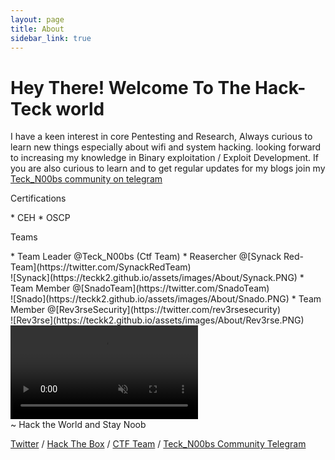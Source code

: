 ```yaml
---
layout: page
title: About
sidebar_link: true
---
```


<h1 class="message">
  Hey There! Welcome To The Hack-Teck world
</h1>

I have a keen interest in core Pentesting and Research, Always curious to learn new things especially about wifi and system hacking.
looking forward to increasing my knowledge in Binary exploitation / Exploit Development. If you are also curious to learn and to get regular updates for my blogs join my [Teck_N00bs community on telegram](https://t.me/Teck_N00bs)
<p class="message">
  Certifications
</p>
* CEH
* OSCP
<p class="message">
  Teams
</p>
* Team Leader @Teck_N00bs (Ctf Team)
* Reasercher @[Synack Red-Team](https://twitter.com/SynackRedTeam)
<br> ![Synack](https://teckk2.github.io/assets/images/About/Synack.PNG)
* Team Member @[SnadoTeam](https://twitter.com/SnadoTeam)
<br> ![Snado](https://teckk2.github.io/assets/images/About/Snado.PNG)
* Team Member @[Rev3rseSecurity](https://twitter.com/rev3rsesecurity)
<br> ![Rev3rse](https://teckk2.github.io/assets/images/About/Rev3rse.PNG)
<div class="background-wrap">
	<video id="video-bg-elem" preload="auto" autoplay="true" loop="loop" muted="muted">
		<Source src="https://media.giphy.com/media/l4FGF4DVYSeS5oIx2/giphy.mp4" type="video/mp4">
	</video>
</div>
~ Hack the World and Stay Noob

[Twitter](https://twitter.com/Teck__K2) / [Hack The Box](https://www.hackthebox.eu/profile/966) / [CTF Team](https://ctftime.org/team/20102) /
[Teck_N00bs Community Telegram](https://t.me/Teck_N00bs)

<script src="https://www.hackthebox.eu/badge/966"></script>
